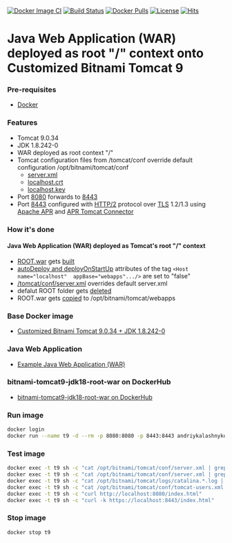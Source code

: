 [![Docker Image CI](https://github.com/AndriyKalashnykov/bitnami-tomcat9-jdk18-root-war/actions/workflows/docker-image.yml/badge.svg?branch=master)](https://github.com/AndriyKalashnykov/bitnami-tomcat9-jdk18-root-war/actions/workflows/docker-image.yml)
[![Build Status](https://travis-ci.org/AndriyKalashnykov/bitnami-tomcat9-jdk18-root-war.svg?branch=master)](https://travis-ci.org/AndriyKalashnykov/bitnami-tomcat9-jdk18-root-war)
[![Docker Pulls](https://img.shields.io/docker/pulls/andriykalashnykov/bitnami-tomcat9-jdk18-root-war.svg)](https://hub.docker.com/r/andriykalashnykov/bitnami-tomcat9-jdk18-root-war/)
[![License](https://img.shields.io/hexpm/l/plug.svg?maxAge=2592000)](https://github.com/AndriyKalashnykov/bitnami-tomcat9-jdk18-root-war/blob/176c7973603a57c726f111a25eac57832ee1c2a9/LICENSE)
[![Hits](https://hits.seeyoufarm.com/api/count/incr/badge.svg?url=https%3A%2F%2Fgithub.com%2FAndriyKalashnykov%2Fbitnami-tomcat9-jdk18-root-war&count_bg=%2333CD56&title_bg=%23555555&icon=&icon_color=%23E7E7E7&title=hits&edge_flat=false)](https://hits.seeyoufarm.com)

# Java Web Application (WAR) deployed as root "/" context onto Customized Bitnami Tomcat 9

### Pre-requisites

* [Docker](https://docs.docker.com/engine/install/)

### Features

* Tomcat 9.0.34
* JDK 1.8.242-0
* WAR deployed as root context "/"
* Tomcat configuration files from /tomcat/conf override default configuration /opt/bitnami/tomcat/conf
  * [server.xml]
  * [localhost.crt]
  * [localhost.key]
* Port [8080] forwards to [8443]
* Port [8443] configured with [HTTP/2] protocol over [TLS] 1.2/1.3 using [Apache APR] and [APR Tomcat Connector]

### How it's done

####  Java Web Application (WAR) deployed as Tomcat's root "/" context

* [ROOT.war](https://github.com/AndriyKalashnykov/tomcat-root-war) gets [built]
* [autoDeploy and deployOnStartUp] attributes of the tag `<Host name="localhost"  appBase="webapps".../>` are set to "false"
* [/tomcat/conf/server.xml] overrides default server.xml
* defalut ROOT folder gets [deleted]
* ROOT.war gets [copied] to /opt/bitnami/tomcat/webapps


### Base Docker image

* [Customized Bitnami Tomcat 9.0.34 + JDK 1.8.242-0]

### Java Web Application

* [Example Java Web Application (WAR)]


### bitnami-tomcat9-jdk18-root-war on DockerHub

* [bitnami-tomcat9-jdk18-root-war on DockerHub]

### Run image

```bash
docker login
docker run --name t9 -d --rm -p 8080:8080 -p 8443:8443 andriykalashnykov/bitnami-tomcat9-jdk18-root-war:latest
```

### Test image

```bash
docker exec -t t9 sh -c "cat /opt/bitnami/tomcat/conf/server.xml | grep 'custom config'"
docker exec -t t9 sh -c "cat /opt/bitnami/tomcat/conf/server.xml | grep 'TLSv1.3,TLSv1.2'"
docker exec -t t9 sh -c "cat /opt/bitnami/tomcat/logs/catalina.*.log | grep 'APR'"
docker exec -t t9 sh -c "cat /opt/bitnami/tomcat/conf/tomcat-users.xml | grep 'admin-script'"
docker exec -t t9 sh -c "curl http://localhost:8080/index.html"
docker exec -t t9 sh -c "curl -k https://localhost:8443/index.html"
```

### Stop image

```bash
docker stop t9
```

[Customized Bitnami Tomcat 9.0.34 + JDK 1.8.242-0]:
https://hub.docker.com/r/andriykalashnykov/bitnami-tomcat9-jdk18

[Example Java Web Application (WAR)]: https://github.com/AndriyKalashnykov/tomcat-root-war

[Apache APR]: https://apr.apache.org/

[APR Tomcat Connector]: http://tomcat.apache.org/tomcat-9.0-doc/apr.html

[HTTP/2]: https://en.wikipedia.org/wiki/HTTP/2

[TLS]: https://en.wikipedia.org/wiki/Transport_Layer_Security

[8080]: https://github.com/AndriyKalashnykov/bitnami-tomcat9-jdk18-root-war/blob/3606f5c6486d06f3006fdb47c586171a026b2e70/tomcat/conf/server.xml#L69

[8443]: https://github.com/AndriyKalashnykov/bitnami-tomcat9-jdk18-root-war/blob/3606f5c6486d06f3006fdb47c586171a026b2e70/tomcat/conf/server.xml#L71

[server.xml]: https://github.com/AndriyKalashnykov/bitnami-tomcat9-jdk18-root-war/blob/master/tomcat/conf/server.xml

[localhost.crt]: https://github.com/AndriyKalashnykov/bitnami-tomcat9-jdk18-root-war/blob/master/tomcat/conf/localhost.crt

[localhost.key]: https://github.com/AndriyKalashnykov/bitnami-tomcat9-jdk18-root-war/blob/master/tomcat/conf/localhost.key

[autoDeploy and deployOnStartUp]: https://github.com/AndriyKalashnykov/bitnami-tomcat9-jdk18-root-war/blob/165246dba8f0e51ece6d3557368b168339312817/tomcat/conf/server.xml#L158

[/tomcat/conf/server.xml]: https://github.com/AndriyKalashnykov/bitnami-tomcat9-jdk18-root-war/blob/165246dba8f0e51ece6d3557368b168339312817/Dockerfile#L24

[built]: https://github.com/AndriyKalashnykov/bitnami-tomcat9-jdk18-root-war/blob/165246dba8f0e51ece6d3557368b168339312817/Dockerfile#L5

[deleted]: https://github.com/AndriyKalashnykov/bitnami-tomcat9-jdk18-root-war/blob/165246dba8f0e51ece6d3557368b168339312817/Dockerfile#L26

[copied]: https://github.com/AndriyKalashnykov/bitnami-tomcat9-jdk18-root-war/blob/165246dba8f0e51ece6d3557368b168339312817/Dockerfile#L29

[bitnami-tomcat9-jdk18-root-war on DockerHub]: https://hub.docker.com/r/andriykalashnykov/bitnami-tomcat9-jdk18-root-war
